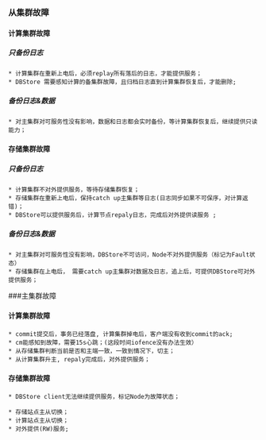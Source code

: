### 从集群故障

#### 计算集群故障
##### 只备份日志 
    * 计算集群在重新上电后，必须replay所有落后的日志，才能提供服务；
    * DBStore 需要感知计算的备集群故障，且归档日志直到计算集群恢复后，才能删除; 
##### 备份日志&数据
    * 对主集群对可服务性没有影响，数据和日志都会实时备份，等计算集群恢复后，继续提供只读能力；
   
#### 存储集群故障
##### 只备份日志 
    * 计算集群不对外提供服务，等待存储集群恢复；
    * 存储集群在重新上电后，保持catch up主集群等日志(日志同步如果不可保序，对计算返错)；
    * DBStore可以提供服务后，计算节点repaly日志，完成后对外提供读服务 ; 
##### 备份日志&数据
    * 对主集群对可服务性没有影响，DBStore不可访问，Node不对外提供服务（标记为Fault状态）
    * 存储集群在上电后， 需要catch up主集群对数据及日志，追上后，可提供DBStore可对外提供服务；

###主集群故障 
#### 计算集群故障
    * commit提交后，事务已经落盘, 计算集群掉电后，客户端没有收到commit的ack;
    * cm能感知到故障，需要15s心跳；(这段时间iofence没有办法生效）
    * 从存储集群判断当前是否和主端一致，一致到情况下，切主；
    * 从计算集群升主, repaly完成后，对外提供服务；
    
#### 存储集群故障
    * DBStore client无法继续提供服务，标记Node为故障状态；
    
    * 存储站点主从切换；
    * 计算站点主从切换；
    * 对外提供(RW)服务;

